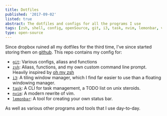 ```yaml
---
title: Dotfiles
published: '2017-09-02'
listed: true
abstract: The dotfiles and configs for all the programs I use
tags: [zsh, shell, config, openSource, git, i3, task, nvim, lemonbar, vim]
type: open-source
---
```


Since dropbox ruined all my dotfiles for the third time, I've since started storing them on [github][dotfiles]. This repo contains my config for:

- [`git`][git]: Various configs, aliass and functions
- [`zsh`][zsh]: Aliass, functions, and my own custom command line prompt. Heavily inspired by [oh my zsh][omz]
- [`i3`][i3]: A tiling window manager, which I find far easier to use than a floating windowing manager.
- [`task`][task]: A CLI for task management, a TODO list on unix steroids.
- [`nvim`][nvim]: A modern rewrite of vim.
- [`lemonbar`][lemonbar]: A tool for creating your own status bar.

As well as various other programs and tools that I use day-to-day.

[dotfiles]: https://github.com/CodogoFreddie/dotfiles
[git]: https://git-scm.com/
[zsh]: http://www.zsh.org/
[omz]: http://ohmyz.sh/
[i3]: https://i3wm.org/
[task]: https://taskwarrior.org
[nvim]: https://neovim.io/
[lemonbar]: https://github.com/LemonBoy/bar
